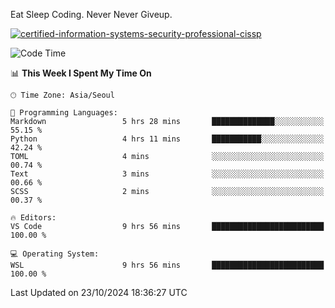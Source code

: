 Eat Sleep Coding.
Never Never Giveup.

[![certified-information-systems-security-professional-cissp](https://user-images.githubusercontent.com/44606727/157613689-acd84ec6-5f8f-4e79-89d9-a8d51f033634.png)](https://www.credly.com/badges/f394a010-85a0-450b-9136-8043af01d71c/public_url)

<!--START_SECTION:waka-->
![Code Time](http://img.shields.io/badge/Code%20Time-3%2C524%20hrs%2050%20mins-blue)

📊 **This Week I Spent My Time On** 

```text
🕑︎ Time Zone: Asia/Seoul

💬 Programming Languages: 
Markdown                 5 hrs 28 mins       ██████████████░░░░░░░░░░░   55.15 % 
Python                   4 hrs 11 mins       ███████████░░░░░░░░░░░░░░   42.24 % 
TOML                     4 mins              ░░░░░░░░░░░░░░░░░░░░░░░░░   00.74 % 
Text                     3 mins              ░░░░░░░░░░░░░░░░░░░░░░░░░   00.66 % 
SCSS                     2 mins              ░░░░░░░░░░░░░░░░░░░░░░░░░   00.37 % 

🔥 Editors: 
VS Code                  9 hrs 56 mins       █████████████████████████   100.00 % 

💻 Operating System: 
WSL                      9 hrs 56 mins       █████████████████████████   100.00 % 
```


 Last Updated on 23/10/2024 18:36:27 UTC
<!--END_SECTION:waka-->
